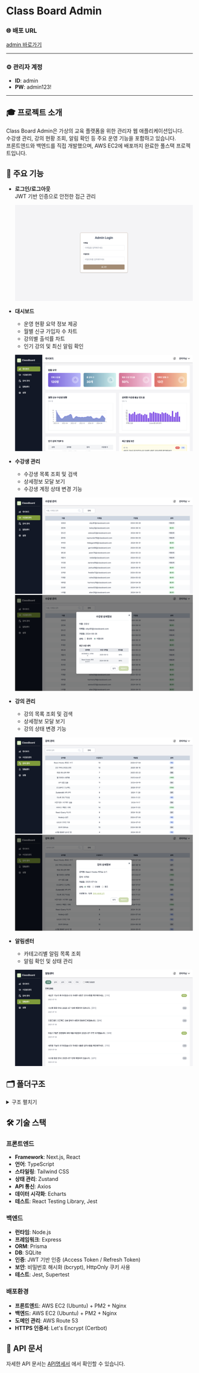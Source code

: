 # Class Board Admin

### 🌐 배포 URL

[admin 바로가기](https://classboard.shop/)

---

### ⚙️ 관리자 계정

- **ID**: admin
- **PW**: admin123!

---

## 🎓 프로젝트 소개

Class Board Admin은 가상의 교육 플랫폼을 위한 관리자 웹 애플리케이션입니다.  
수강생 관리, 강의 현황 조회, 알림 확인 등 주요 운영 기능을 포함하고 있습니다.  
프론트엔드와 백엔드를 직접 개발했으며, AWS EC2에 배포까지 완료한 풀스택 프로젝트입니다.

## 📌 주요 기능

- **로그인/로그아웃**  
  JWT 기반 인증으로 안전한 접근 관리

  ![로그인 화면 예시](./client/public/images/login.png)

- **대시보드**

  - 운영 현황 요약 정보 제공
  - 월별 신규 가입자 수 차트
  - 강의별 출석률 차트
  - 인기 강의 및 최신 알림 확인

  ![대시보드 화면 예시](./client/public/images/dashboard.png)

- **수강생 관리**

  - 수강생 목록 조회 및 검색
  - 상세정보 모달 보기
  - 수강생 계정 상태 변경 기능

  ![수강생 관리 화면 예시](./client/public/images/students.png)
  ![수강생 상세 모달 예시](./client/public/images/students-modal.png)

- **강의 관리**

  - 강의 목록 조회 및 검색
  - 상세정보 모달 보기
  - 강의 상태 변경 기능

  ![강의 관리 화면 예시](./client/public/images/courses.png)
  ![강의 상세 모달 예시](./client/public/images/courses-modal.png)

- **알림센터**

  - 카테고리별 알림 목록 조회
  - 알림 확인 및 상태 관리

  ![알림센터 화면 예시](./client/public/images/notifications.png)


## 🗂️ 폴더구조
<details>
<summary> 구조 펼치기 </summary>
  
```
project-root/
├── client/
│   ├── public/
│   │   └── images/
│   │       ├── login.png
│   │       ├── dashboard.png
│   │       └── ...
│   └── src/
│       ├── __tests__/
│       │   ├── components/
│       │   └── pages/
│       ├── api/
│       ├── app/
│       ├── components/
│       ├── constants/
│       ├── hooks/
│       ├── store/
│       ├── styles/
│       ├── types/
│       ├── utils/
│       ├── declarations.d.ts
│       └── setupTests.ts

├── server/
│   ├── src/
│   │   ├── __tests__/
│   │   │   ├── auth.test.ts
│   │   │   ├── courses.test.ts
│   │   │   ├── dashboard.test.ts
│   │   │   ├── notifications.test.ts
│   │   │   └── students.test.ts
│   │   ├── middleware/
│   │   │   └── verifyToken.ts
│   │   ├── routes/
│   │   │   ├── auth.ts
│   │   │   ├── courses.ts
│   │   │   ├── dashboard.ts
│   │   │   ├── notifications.ts
│   │   │   └── students.ts
│   │   ├── app.ts
│   │   ├── index.ts
│   │   └── prismaClient.ts
│   ├── scripts/
│   │   ├── seedAdmin.ts
│   │   ├── seedEnrollments.ts
│   │   ├── seedLectures.ts
│   │   ├── seedNotifications.ts
│   │   └── seedStudents.ts
│   └── prisma/
│       ├── schema.prisma
│       ├── dev.db
│       ├── migration_lock.toml
│       └── migrations/
│           ├── 20250630073133_init/
│           ├── 20250702092943_add_notification/
│           └── 20250702114353_add_cascade_to_enrollment/
```
</details>



## 🛠️ 기술 스택

### 프론트엔드

- **Framework**: Next.js, React
- **언어**: TypeScript
- **스타일링**: Tailwind CSS
- **상태 관리**: Zustand
- **API 통신**: Axios
- **데이터 시각화**: Echarts
- **테스트**: React Testing Library, Jest

### 백엔드

- **런타임**: Node.js
- **프레임워크**: Express
- **ORM**: Prisma
- **DB**: SQLite
- **인증**: JWT 기반 인증 (Access Token / Refresh Token)
- **보안**: 비밀번호 해시화 (bcrypt), HttpOnly 쿠키 사용
- **테스트**: Jest, Supertest

### 배포환경

- **프론트엔드**: AWS EC2 (Ubuntu) + PM2 + Nginx
- **백엔드**: AWS EC2 (Ubuntu) + PM2 + Nginx
- **도메인 관리**: AWS Route 53
- **HTTPS 인증서**: Let's Encrypt (Certbot)

## 📑 API 문서

자세한 API 문서는 [API명세서](https://github.com/yewonni/class-board-admin/wiki) 에서 확인할 수 있습니다.


